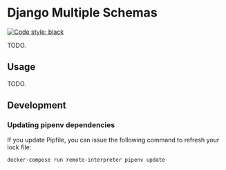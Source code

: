 # Django Multiple Schemas

[![Code style: black](https://img.shields.io/badge/code%20style-black-000000.svg)](https://github.com/psf/black)

TODO.

## Usage

TODO.

## Development

### Updating pipenv dependencies

If you update Pipfile, you can issue the following command to refresh your lock file:

    docker-compose run remote-interpreter pipenv update
